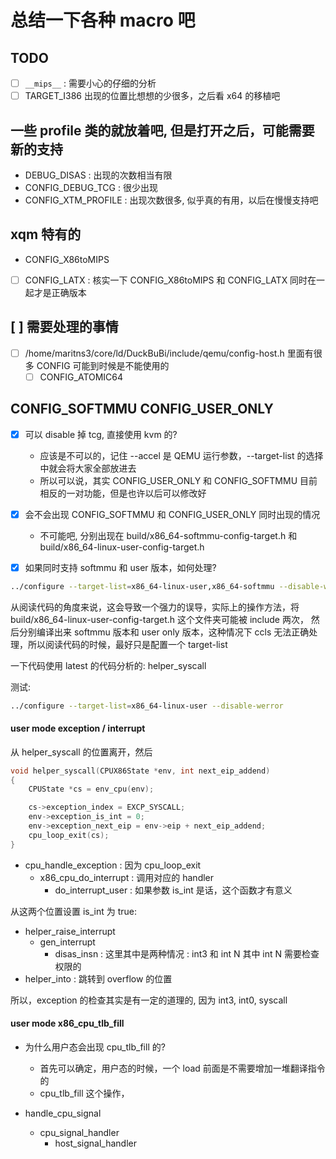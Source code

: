 # 总结一下各种 macro 吧

## TODO
- [ ] `__mips__` : 需要小心的仔细的分析
- [ ] TARGET_I386 出现的位置比想想的少很多，之后看 x64 的移植吧

## 一些 profile 类的就放着吧, 但是打开之后，可能需要新的支持
- DEBUG_DISAS : 出现的次数相当有限
- CONFIG_DEBUG_TCG : 很少出现
- CONFIG_XTM_PROFILE : 出现次数很多, 似乎真的有用，以后在慢慢支持吧

## xqm 特有的
- CONFIG_X86toMIPS
- [ ] CONFIG_LATX : 核实一下 CONFIG_X86toMIPS 和 CONFIG_LATX 同时在一起才是正确版本

## [ ] 需要处理的事情
- [ ] /home/maritns3/core/ld/DuckBuBi/include/qemu/config-host.h 里面有很多 CONFIG 可能到时候是不能使用的
  - [ ] CONFIG_ATOMIC64

## CONFIG_SOFTMMU CONFIG_USER_ONLY
- [x] 可以 disable 掉 tcg, 直接使用 kvm 的?
    - 应该是不可以的，记住 --accel 是 QEMU 运行参数，--target-list 的选择中就会将大家全部放进去
    - 所以可以说，其实 CONFIG_USER_ONLY 和 CONFIG_SOFTMMU 目前相反的一对功能，但是也许以后可以修改好

- [x] 会不会出现 CONFIG_SOFTMMU 和 CONFIG_USER_ONLY 同时出现的情况
  - 不可能吧, 分别出现在 build/x86_64-softmmu-config-target.h 和 build/x86_64-linux-user-config-target.h

- [x] 如果同时支持 softmmu 和 user 版本，如何处理?
```sh
../configure --target-list=x86_64-linux-user,x86_64-softmmu --disable-werror
```
从阅读代码的角度来说，这会导致一个强力的误导，实际上的操作方法，将 build/x86_64-linux-user-config-target.h 这个文件夹可能被 include 两次，
然后分别编译出来 softmmu 版本和 user only 版本，这种情况下 ccls 无法正确处理，所以阅读代码的时候，最好只是配置一个 target-list


一下代码使用 latest 的代码分析的:
helper_syscall

测试:
```sh
../configure --target-list=x86_64-linux-user --disable-werror
```

#### user mode exception / interrupt
从 helper_syscall 的位置离开，然后
```c
void helper_syscall(CPUX86State *env, int next_eip_addend)
{
    CPUState *cs = env_cpu(env);

    cs->exception_index = EXCP_SYSCALL;
    env->exception_is_int = 0;
    env->exception_next_eip = env->eip + next_eip_addend;
    cpu_loop_exit(cs);
}
```
- cpu_handle_exception : 因为  cpu_loop_exit 
  - x86_cpu_do_interrupt : 调用对应的 handler 
    - do_interrupt_user : 如果参数 is_int 是话，这个函数才有意义

从这两个位置设置 is_int 为 true:
- helper_raise_interrupt
  * gen_interrupt
      * disas_insn : 这里其中是两种情况 : int3 和 int N 其中 int N 需要检查权限的 
- helper_into : 跳转到 overflow 的位置

所以，exception 的检查其实是有一定的道理的, 因为 int3, int0, syscall

#### user mode x86_cpu_tlb_fill
- 为什么用户态会出现 cpu_tlb_fill 的?
    - 首先可以确定，用户态的时候，一个 load 前面是不需要增加一堆翻译指令的
    - cpu_tlb_fill 这个操作，

- handle_cpu_signal
  * cpu_signal_handler
    * host_signal_handler
